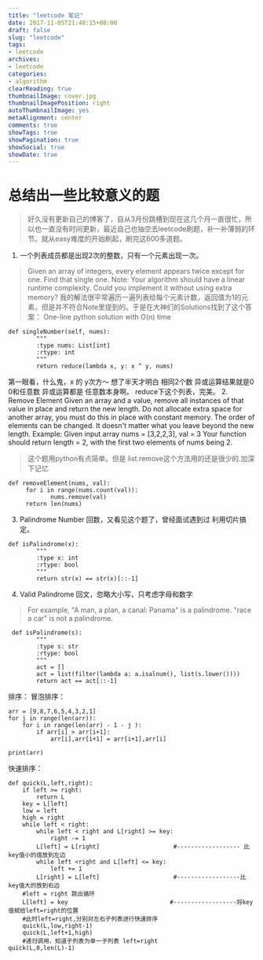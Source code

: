 ```yaml
---
title: "leetcode 笔记"
date: 2017-11-05T21:48:15+08:00
draft: false
slug: "leetcode"
tags:
- leetcode
archives:
- leetcode
categories:
- algorithm
clearReading: true
thumbnailImage: cover.jpg
thumbnailImagePosition: right
autoThumbnailImage: yes
metaAlignment: center
comments: true
showTags: true
showPagination: true
showSocial: true
showDate: true
---
```



# 总结出一些比较意义的题
> 好久没有更新自己的博客了，自从3月份跳槽到现在这几个月一直很忙，所以也一直没有时间更新，最近自己也抽空去leetcode刷题，补一补薄弱的环节。就从easy难度的开始刷起，刷完这600多道题。

1. 一个列表成员都是出现2次的整数，只有一个元素出现一次。
> Given an array of integers, every element appears twice except for one. Find that single one.
> Note:
> Your algorithm should have a linear runtime complexity. Could you implement it without using extra memory?
我的解法很平常遍历一遍列表给每个元素计数，返回值为1的元素，但是并不符合Note里提到的。于是在大神们的Solutions找到了这个答案：
> One-line python solution with O(n) time
```
def singleNumber(self, nums):
        """
        :type nums: List[int]
        :rtype: int
        """
        return reduce(lambda x, y: x ^ y, nums)
```
第一眼看，什么鬼，x 的 y次方～ 想了半天才明白 相同2个数 异或运算结果就是0 0和任意数 异或运算都是 任意数本身啊。  reduce下这个列表，完美。
2. Remove Element
Given an array and a value, remove all instances of that value in place and return the new length.
Do not allocate extra space for another array, you must do this in place with constant memory.
The order of elements can be changed. It doesn't matter what you leave beyond the new length.
Example:
Given input array nums = [3,2,2,3], val = 3
Your function should return length = 2, with the first two elements of nums being 2.
>  这个题用python有点简单。但是 list.remove这个方法用的还是很少的.加深下记忆
```
def removeElement(nums, val):
     for i in range(nums.count(val)):
            nums.remove(val)
     return len(nums)
```
3. Palindrome Number 回数，又看见这个题了，曾经面试遇到过
利用切片搞定。
```
def isPalindrome(x):
        """
        :type x: int
        :rtype: bool
        """
        return str(x) == str(x)[::-1]
```
4. Valid Palindrome 回文，忽略大小写，只考虑字母和数字
> For example,
"A man, a plan, a canal: Panama" is a palindrome.
"race a car" is not a palindrome.
```
 def isPalindrome(s):
        """
        :type s: str
        :rtype: bool
        """
        act = []
        act = list(filter(lambda a: a.isalnum(), list(s.lower())))
        return act == act[::-1]
```


排序：
冒泡排序：
```
arr = [9,8,7,6,5,4,3,2,1]
for j in range(len(arr)):
    for i in range(len(arr) - 1 - j ):
        if arr[i] > arr[i+1]:
            arr[i],arr[i+1] = arr[i+1],arr[i]

print(arr)
```

快速排序：
```
def quick(L,left,right):
    if left >= right:
        return L
    key = L[left]
    low = left
    high = right
    while left < right:
        while left < right and L[right] >= key:
            right -= 1
        L[left] = L[right]                     #------------------ 比key值小的值放到左边
        while left <right and L[left] <= key:
            left += 1
        L[right] = L[left]                     #------------------比key值大的放到右边
    #left = right 跳出循环
    L[left] = key                             #------------------将key值赋给left=right的位置
    #此时left=right,分别对左右子列表进行快速排序
    quick(L,low,right-1)
    quick(L,left+1,high)
    #递归调用，知道子列表为单一子列表 left=right
quick(L,0,len(L)-1)
```




